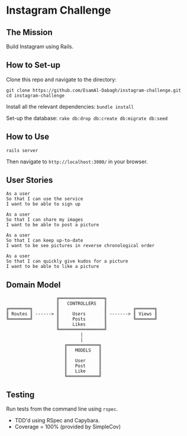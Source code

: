 # Instagram Challenge

## The Mission
Build Instagram using Rails. 

## How to Set-up

Clone this repo and navigate to the directory: 
```
git clone https://github.com/EsamAl-Dabagh/instagram-challenge.git
cd instagram-challenge
```

Install all the relevant dependencies:
`bundle install`

Set-up the database:
`rake db:drop db:create db:migrate db:seed`

## How to Use

`rails server`

Then navigate to `http://localhost:3000/` in your browser.

## User Stories

```
As a user
So that I can use the service
I want to be able to sign up
```
```
As a user
So that I can share my images
I want to be able to post a picture
```
```
As a user
So that I can keep up-to-date
I want to be see pictures in reverse chronological order
```
```
As a user
So that I can quickly give kudos for a picture
I want to be able to like a picture
```


## Domain Model
```
                   ╔═════════════════╗
                   ║   CONTROLLERS   ║
╔════════╗         ║                 ║          ╔═══════╗
║ Routes ║ ------> ║     Users       ║ -------> ║ Views ║
╚════════╝         ║     Posts       ║          ╚═══════╝
                   ║     Likes       ║
                   ╚═════════════════╝
                            |
                            |
                      ╔════════════╗
                      ║   MODELS   ║
                      ║            ║
                      ║   User     ║
                      ║   Post     ║
                      ║   Like     ║
                      ╚════════════╝
```

## Testing
Run tests from the command line using `rspec`. 
* TDD'd using RSpec and Capybara.
* Coverage = 100% (provided by SimpleCov)